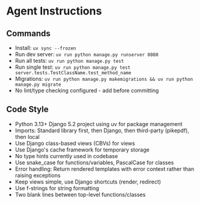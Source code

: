 # Agent Instructions

## Commands
- Install: `uv sync --frozen`
- Run dev server: `uv run python manage.py runserver 8080`
- Run all tests: `uv run python manage.py test`
- Run single test: `uv run python manage.py test server.tests.TestClassName.test_method_name`
- Migrations: `uv run python manage.py makemigrations && uv run python manage.py migrate`
- No lint/type checking configured - add before committing

## Code Style
- Python 3.13+ Django 5.2 project using uv for package management
- Imports: Standard library first, then Django, then third-party (pikepdf), then local
- Use Django class-based views (CBVs) for views
- Use Django's cache framework for temporary storage
- No type hints currently used in codebase
- Use snake_case for functions/variables, PascalCase for classes
- Error handling: Return rendered templates with error context rather than raising exceptions
- Keep views simple, use Django shortcuts (render, redirect)
- Use f-strings for string formatting
- Two blank lines between top-level functions/classes
